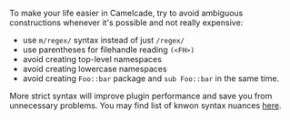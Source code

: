 To make your life easier in Camelcade, try to avoid ambiguous constructions whenever it's possible and not really expensive:

* use `m/regex/` syntax instead of just `/regex/`
* use parentheses for filehandle reading `(<FH>)`
* avoid creating top-level namespaces
* avoid creating lowercase namespaces
* avoid creating `Foo::bar` package and `sub Foo::bar` in the same time.

More strict syntax will improve plugin performance and save you from unnecessary problems. You may find list of knwon syntax nuances [here](https://github.com/hurricup/Perl5-IDEA/wiki/Camelcade-Perl-syntax-nuances).
